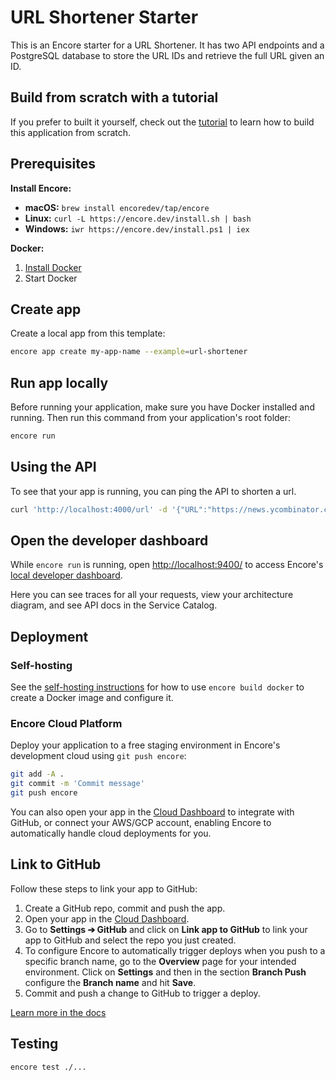 # URL Shortener Starter

This is an Encore starter for a URL Shortener. It has two API endpoints and a PostgreSQL database to store the URL IDs and retrieve the full URL given an ID.

## Build from scratch with a tutorial

If you prefer to built it yourself, check out the [tutorial](https://encore.dev/docs/tutorials/rest-api) to learn how to build this application from scratch.

## Prerequisites 

**Install Encore:**
- **macOS:** `brew install encoredev/tap/encore`
- **Linux:** `curl -L https://encore.dev/install.sh | bash`
- **Windows:** `iwr https://encore.dev/install.ps1 | iex`
  
**Docker:**
1. [Install Docker](https://docker.com)
2. Start Docker

## Create app

Create a local app from this template:

```bash
encore app create my-app-name --example=url-shortener
```

## Run app locally

Before running your application, make sure you have Docker installed and running. Then run this command from your application's root folder:

```bash
encore run
```

## Using the API

To see that your app is running, you can ping the API to shorten a url.

```bash
curl 'http://localhost:4000/url' -d '{"URL":"https://news.ycombinator.com"}'
```

## Open the developer dashboard

While `encore run` is running, open [http://localhost:9400/](http://localhost:9400/) to access Encore's [local developer dashboard](https://encore.dev/docs/observability/dev-dash).

Here you can see traces for all your requests, view your architecture diagram, and see API docs in the Service Catalog.

## Deployment

### Self-hosting

See the [self-hosting instructions](https://encore.dev/docs/self-host/docker-build) for how to use `encore build docker` to create a Docker image and configure it.

### Encore Cloud Platform

Deploy your application to a free staging environment in Encore's development cloud using `git push encore`:

```bash
git add -A .
git commit -m 'Commit message'
git push encore
```

You can also open your app in the [Cloud Dashboard](https://app.encore.dev) to integrate with GitHub, or connect your AWS/GCP account, enabling Encore to automatically handle cloud deployments for you.

## Link to GitHub

Follow these steps to link your app to GitHub:

1. Create a GitHub repo, commit and push the app.
2. Open your app in the [Cloud Dashboard](https://app.encore.dev).
3. Go to **Settings ➔ GitHub** and click on **Link app to GitHub** to link your app to GitHub and select the repo you just created.
4. To configure Encore to automatically trigger deploys when you push to a specific branch name, go to the **Overview** page for your intended environment. Click on **Settings** and then in the section **Branch Push** configure the **Branch name** and hit **Save**.
5. Commit and push a change to GitHub to trigger a deploy.

[Learn more in the docs](https://encore.dev/docs/how-to/github)

## Testing

```bash
encore test ./...
```